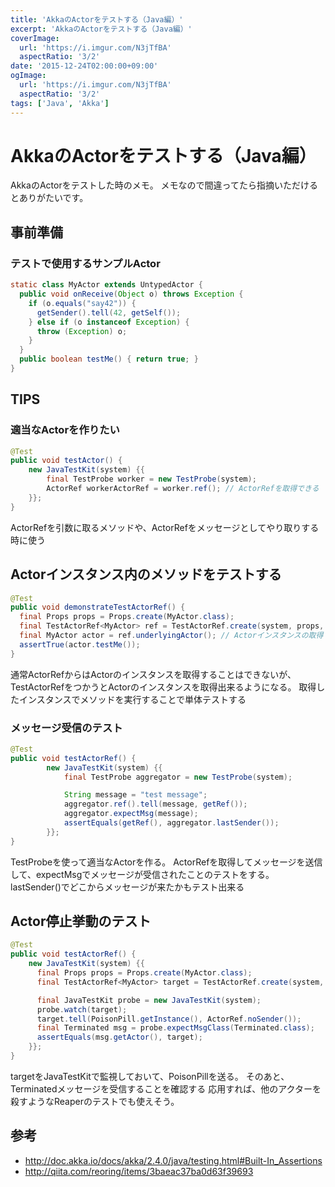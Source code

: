 ```yaml
---
title: 'AkkaのActorをテストする（Java編）'
excerpt: 'AkkaのActorをテストする（Java編）'
coverImage: 
  url: 'https://i.imgur.com/N3jTfBA'
  aspectRatio: '3/2'
date: '2015-12-24T02:00:00+09:00'
ogImage:
  url: 'https://i.imgur.com/N3jTfBA'
  aspectRatio: '3/2'
tags: ['Java', 'Akka']
---
```


# AkkaのActorをテストする（Java編）

AkkaのActorをテストした時のメモ。
メモなので間違ってたら指摘いただけるとありがたいです。

## 事前準備

### テストで使用するサンプルActor

```java
static class MyActor extends UntypedActor {
  public void onReceive(Object o) throws Exception {
    if (o.equals("say42")) {
      getSender().tell(42, getSelf());
    } else if (o instanceof Exception) {
      throw (Exception) o;
    }
  }
  public boolean testMe() { return true; }
}
```

## TIPS

### 適当なActorを作りたい

```java
@Test
public void testActor() {
    new JavaTestKit(system) {{
        final TestProbe worker = new TestProbe(system);
        ActorRef workerActorRef = worker.ref(); // ActorRefを取得できる
    }};
}
```

ActorRefを引数に取るメソッドや、ActorRefをメッセージとしてやり取りする時に使う

## Actorインスタンス内のメソッドをテストする

```java
@Test
public void demonstrateTestActorRef() {
  final Props props = Props.create(MyActor.class);
  final TestActorRef<MyActor> ref = TestActorRef.create(system, props, "testA");
  final MyActor actor = ref.underlyingActor(); // Actorインスタンスの取得
  assertTrue(actor.testMe());
}
```

通常ActorRefからはActorのインスタンスを取得することはできないが、
TestActorRefをつかうとActorのインスタンスを取得出来るようになる。
取得したインスタンスでメソッドを実行することで単体テストする

### メッセージ受信のテスト
```java
@Test
public void testActorRef() {
        new JavaTestKit(system) {{
            final TestProbe aggregator = new TestProbe(system);

            String message = "test message";
            aggregator.ref().tell(message, getRef());
            aggregator.expectMsg(message);
            assertEquals(getRef(), aggregator.lastSender());
        }};
}
```

TestProbeを使って適当なActorを作る。
ActorRefを取得してメッセージを送信して、expectMsgでメッセージが受信されたことのテストをする。
lastSender()でどこからメッセージが来たかもテスト出来る


## Actor停止挙動のテスト

```java
@Test
public void testActorRef() {
    new JavaTestKit(system) {{
      final Props props = Props.create(MyActor.class);
      final TestActorRef<MyActor> target = TestActorRef.create(system, props, "testA");

      final JavaTestKit probe = new JavaTestKit(system);
      probe.watch(target);
      target.tell(PoisonPill.getInstance(), ActorRef.noSender());
      final Terminated msg = probe.expectMsgClass(Terminated.class);
      assertEquals(msg.getActor(), target);
    }};
}
```

targetをJavaTestKitで監視しておいて、PoisonPillを送る。
そのあと、Terminatedメッセージを受信することを確認する
応用すれば、他のアクターを殺すようなReaperのテストでも使えそう。



## 参考
* http://doc.akka.io/docs/akka/2.4.0/java/testing.html#Built-In_Assertions
* http://qiita.com/reoring/items/3baeac37ba0d63f39693
